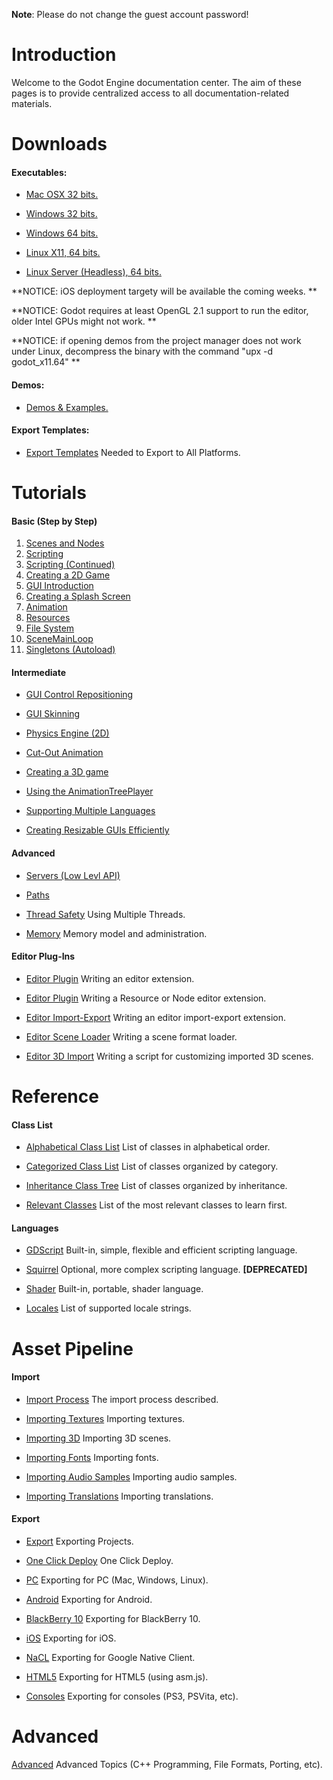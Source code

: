 **Note**: Please do not change the guest account password!

# Introduction

Welcome to the Godot Engine documentation center. The aim of these pages is to provide centralized access to all documentation-related materials.

# Downloads


<embed :latest_build/> 

#### Executables:


*  [Mac OSX 32 bits.](http://www.godotengine.org/builds/release/GodotOSX32.zip)

*  [Windows 32 bits.](http://www.godotengine.org/builds/release/godot_win32.exe)

*  [Windows 64 bits.](http://www.godotengine.org/builds/release/godot_win64.exe) 

*  [Linux X11, 64 bits.](http://www.godotengine.org/builds/release/godot_x11.64)

*  [Linux Server (Headless), 64 bits.](http://www.godotengine.org/builds/release/godot_server.64)

**NOTICE: iOS deployment targety will be available the coming weeks. **

**NOTICE: Godot requires at least OpenGL 2.1 support to run the editor, older Intel GPUs might not work. **

**NOTICE: if opening demos from the project manager does not work under Linux, decompress the binary with the command "upx -d godot_x11.64"  **

#### Demos:


*  [Demos & Examples.](http://www.godotengine.org/builds/demos/godot_demos.zip)

#### Export Templates:


*  [Export Templates](http://www.godotengine.org/builds/templates/export_templates.zip) Needed to Export to All Platforms.



# Tutorials

####  Basic (Step by Step)

 1.  [ Scenes and Nodes](tutorial_scene)
 2.  [Scripting](tutorial_scripting)
 3.  [Scripting (Continued)](tutorial_scripting_2)
 4.  [Creating a 2D Game](tutorial_2d)
 5.  [GUI Introduction](tutorial_gui)
 6.  [Creating a Splash Screen](tutorial_splash)
 7.  [Animation](tutorial_animation)
 8.  [Resources](tutorial_resources)
 9.  [File System](tutorial_fs)
 10.  [SceneMainLoop](tutorial_scene_main_loop)
 11.  [Singletons (Autoload)](tutorial_singletons)

#### Intermediate


*  [GUI Control Repositioning](tutorial_gui_repositioning)

*  [GUI Skinning](tutorial_gui_skinning)

*  [ Physics Engine (2D)](tutorial_physics_2d)

*  [Cut-Out Animation](tutorial_cutout)

*  [ Creating a 3D game](tutorial_3d) 

*  [Using the AnimationTreePlayer](tutorial_animation_tree)

*  [Supporting Multiple Languages](tutorial_localization)

*  [Creating Resizable GUIs Efficiently](tutorial_resizable_gui)

#### Advanced


*  [ Servers (Low Levl API)](tutorial_servers)


*  [Paths](paths)

*  [Thread Safety](thread_safety) Using Multiple Threads.

*  [Memory](memory) Memory model and administration.


#### Editor Plug-Ins


*  [Editor Plugin](editor_plugin) Writing an editor extension.

*  [Editor Plugin](editor_res_node) Writing a Resource or Node editor extension.

*  [Editor Import-Export](editor_import) Writing an editor import-export extension.

*  [Editor Scene Loader](editor_scene_loader) Writing a scene format loader.

*  [Editor 3D Import](editor_import_3d) Writing a script for customizing imported 3D scenes.
# Reference

#### Class List


*  [Alphabetical Class List](class_list/class_list) List of classes in alphabetical order.

*  [Categorized Class List](class_list/category) List of classes organized by category.

*  [Inheritance Class Tree](class_list/inheritance) List of classes organized by inheritance.

*  [Relevant Classes](relevant_classes) List of the most relevant classes to learn first.

#### Languages


*  [GDScript](gdscript) Built-in, simple, flexible and efficient scripting language.

*  [Squirrel](squirrel) Optional, more complex scripting language. **[DEPRECATED]**

*  [Shader](shader) Built-in, portable, shader language.

*  [Locales](locales) List of supported locale strings.

# Asset Pipeline

#### Import


*  [Import Process](import_process) The import process described.

*  [Importing Textures](import_textures) Importing textures.

*  [Importing 3D](import_3d) Importing 3D scenes.

*  [Importing Fonts](import_fonts) Importing fonts.

*  [Importing Audio Samples](import_samples) Importing audio samples.

*  [Importing Translations](import_translation) Importing translations.

#### Export


*  [Export](export) Exporting Projects.

*  [One Click Deploy](one_click_deploy) One Click Deploy.

*  [PC](export_pc) Exporting for PC (Mac, Windows, Linux).

*  [Android](export_android) Exporting for Android.

*  [BlackBerry 10](export_bb10) Exporting for BlackBerry 10.

*  [iOS](export_ios) Exporting for iOS.

*  [NaCL](export_nacl) Exporting for Google Native Client.

*  [HTML5](export_html5) Exporting for HTML5 (using asm.js).

*  [Consoles](export_consoles) Exporting for consoles (PS3, PSVita, etc).

# Advanced

[Advanced](advanced) Advanced Topics (C++ Programming, File Formats, Porting, etc).

